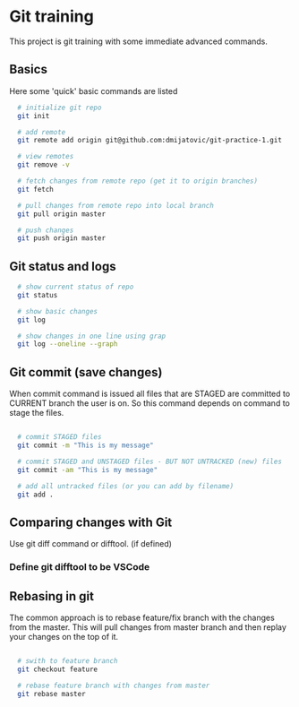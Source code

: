 # Git training

This project is git training with some immediate advanced commands.

## Basics

Here some 'quick' basic commands are listed

```bash
  # initialize git repo
  git init

  # add remote
  git remote add origin git@github.com:dmijatovic/git-practice-1.git

  # view remotes
  git remove -v

  # fetch changes from remote repo (get it to origin branches)
  git fetch

  # pull changes from remote repo into local branch
  git pull origin master

  # push changes
  git push origin master

```

## Git status and logs

```bash
  # show current status of repo
  git status

  # show basic changes
  git log

  # show changes in one line using grap
  git log --oneline --graph

```

## Git commit (save changes)

When commit command is issued all files that are STAGED are committed to CURRENT branch the user is on. So this command depends on command to stage the files.

```bash

  # commit STAGED files
  git commit -m "This is my message"

  # commit STAGED and UNSTAGED files - BUT NOT UNTRACKED (new) files
  git commit -am "This is my message"

  # add all untracked files (or you can add by filename)
  git add .


```



## Comparing changes with Git

Use git diff command or difftool. (if defined)

### Define git difftool to be VSCode


## Rebasing in git

The common approach is to rebase feature/fix branch with the changes from the master. This will pull changes from master branch and then replay your changes on the top of it.

```bash

  # swith to feature branch
  git checkout feature

  # rebase feature branch with changes from master
  git rebase master

```